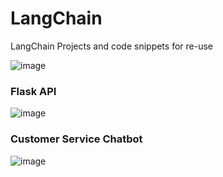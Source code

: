 # LangChain
LangChain Projects and code snippets for re-use


![image](https://github.com/Fahad-Aslam/LangChain/assets/118358197/2045a79c-02e1-4915-a69c-b5ffeaaa1fa7)


### Flask API
![image](https://github.com/Fahad-Aslam/LangChain/assets/118358197/23766ead-92c1-401a-9f3e-2654a3935198)


### Customer Service Chatbot
![image](https://github.com/Fahad-Aslam/LangChain/assets/118358197/d8b057ea-f9c1-40a9-bd6e-5202c10547a3)
